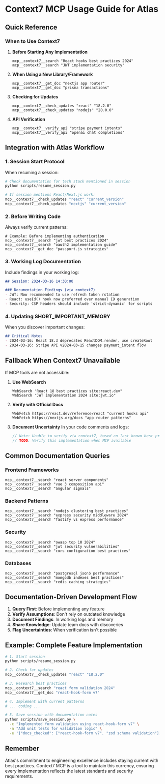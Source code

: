 # Context7 MCP Usage Guide for Atlas

## Quick Reference

### When to Use Context7

1. **Before Starting Any Implementation**
   ```
   mcp__context7__search "React hooks best practices 2024"
   mcp__context7__search "JWT implementation security"
   ```

2. **When Using a New Library/Framework**
   ```
   mcp__context7__get_doc "nextjs app router"
   mcp__context7__get_doc "prisma transactions"
   ```

3. **Checking for Updates**
   ```
   mcp__context7__check_updates "react" "18.2.0"
   mcp__context7__check_updates "nodejs" "20.0.0"
   ```

4. **API Verification**
   ```
   mcp__context7__verify_api "stripe payment intents"
   mcp__context7__verify_api "openai chat completions"
   ```

## Integration with Atlas Workflow

### 1. Session Start Protocol

When resuming a session:
```python
# Check documentation for tech stack mentioned in session
python scripts/resume_session.py

# If session mentions React/Next.js work:
mcp__context7__check_updates "react" "current_version"
mcp__context7__check_updates "nextjs" "current_version"
```

### 2. Before Writing Code

Always verify current patterns:
```
# Example: Before implementing authentication
mcp__context7__search "jwt best practices 2024"
mcp__context7__search "oauth2 implementation guide"
mcp__context7__get_doc "passport.js strategies"
```

### 3. Working Log Documentation

Include findings in your working log:
```markdown
## Session: 2024-03-16 14:30:00

### Documentation Findings (via context7)
- JWT: Now recommended to use refresh token rotation
- React: useId() hook now preferred over manual ID generation
- Security: CSP headers should include 'strict-dynamic' for scripts
```

### 4. Updating SHORT_IMPORTANT_MEMORY

When you discover important changes:
```markdown
## Critical Notes
- 2024-03-16: React 18.3 deprecates ReactDOM.render, use createRoot
- 2024-03-16: Stripe API v2024-03-15 changes payment_intent flow
```

## Fallback When Context7 Unavailable

If MCP tools are not accessible:

1. **Use WebSearch**
   ```
   WebSearch "React 18 best practices site:react.dev"
   WebSearch "JWT implementation 2024 site:jwt.io"
   ```

2. **Verify with Official Docs**
   ```
   WebFetch https://react.dev/reference/react "current hooks api"
   WebFetch https://nextjs.org/docs "app router patterns"
   ```

3. **Document Uncertainty**
   In your code comments and logs:
   ```javascript
   // Note: Unable to verify via context7, based on last known best practices
   // TODO: Verify this implementation when MCP available
   ```

## Common Documentation Queries

### Frontend Frameworks
```
mcp__context7__search "react server components"
mcp__context7__search "vue 3 composition api"
mcp__context7__search "angular signals"
```

### Backend Patterns
```
mcp__context7__search "nodejs clustering best practices"
mcp__context7__search "express security middleware 2024"
mcp__context7__search "fastify vs express performance"
```

### Security
```
mcp__context7__search "owasp top 10 2024"
mcp__context7__search "jwt security vulnerabilities"
mcp__context7__search "cors configuration best practices"
```

### Databases
```
mcp__context7__search "postgresql jsonb performance"
mcp__context7__search "mongodb indexes best practices"
mcp__context7__search "redis caching strategies"
```

## Documentation-Driven Development Flow

1. **Query First**: Before implementing any feature
2. **Verify Assumptions**: Don't rely on outdated knowledge
3. **Document Findings**: In working logs and memory
4. **Share Knowledge**: Update team docs with discoveries
5. **Flag Uncertainties**: When verification isn't possible

## Example: Complete Feature Implementation

```bash
# 1. Start session
python scripts/resume_session.py

# 2. Check for updates
mcp__context7__check_updates "react" "18.2.0"

# 3. Research best practices
mcp__context7__search "react form validation 2024"
mcp__context7__get_doc "react-hook-form v7"

# 4. Implement with current patterns
# ... coding ...

# 5. Save session with documentation notes
python scripts/save_session.py \
  -c "Implemented form validation using react-hook-form v7" \
  -n "Add unit tests for validation logic" \
  -e '{"docs_checked": ["react-hook-form v7", "zod schema validation"], "patterns_used": ["Controller pattern for MUI integration"]}'
```

## Remember

Atlas's commitment to engineering excellence includes staying current with best practices. Context7 MCP is a tool to maintain this currency, ensuring every implementation reflects the latest standards and security requirements.